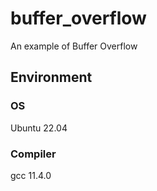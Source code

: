 # buffer_overflow
An example of Buffer Overflow

## Environment

### OS
Ubuntu 22.04

### Compiler
gcc 11.4.0 
